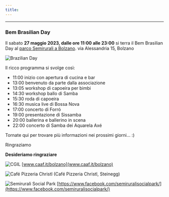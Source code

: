 ```yaml
---
title: 
---
```


---
### Bem Brasilian Day

Il sabato **27 maggio 2023, dalle ore 11:00 alle 23:00** si terra il Bem Brasilian Day al [parco Semirurali a Bolzano](https://www.google.com/maps/place/Parco+delle+Semirurali/@46.48658,11.3260175,15z/data=!4m5!3m4!1s0x0:0xb88668c95ed7951a!8m2!3d46.48658!4d11.3260175). via Alessandria 15, Bolzano

![Brazilian Day](../images/BemBrasilianDay2023-con-logo.jpg)

Il ricco programma si svolge così:
* 11:00 inizio con apertura di cucina e bar
* 13:00 benvenuto da parte dalla associazione
* 13:05 workshop di capoeira per bimbi
* 14:30 workshop ballo di Samba
* 15:30 roda di capoeira
* 16:30 musica live di Bossa Nova
* 17:00 concerto di Forró
* 19:00 presentazione di Sissamba
* 20:00 ballerina e ballerino in scena
* 22:00 concerto di Samba dei Aquarela Axé

Tornate qui per trovare più informazioni nei prossimi giorni... :)

Ringraziamo 

**Desideriamo ringraziare**

![CGIL](../images/caaf.jpg)
[www.caaf.it/bolzano](www.caaf.it/bolzano)

![Café Pizzeria Christl](../images/christl.jpg)
(Café Pizzeria Christl, Steinegg)

![Semirurali Social Park](../images/SemiruraliSocialPark.jpg)
[https://www.facebook.com/semiruralisocialpark/](https://www.facebook.com/semiruralisocialpark/)

